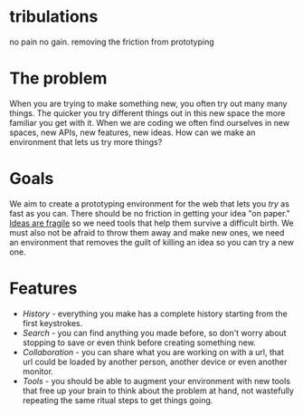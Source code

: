 tribulations
============

no pain no gain. removing the friction from prototyping


# The problem
When you are trying to make something new, you often try out many many things. The quicker you try different things out in this new space the more familiar you get with it. When we are coding we often find ourselves in new spaces, new APIs, new features, new ideas. How can we make an environment that lets us try more things?

# Goals
We aim to create a prototyping environment for the web that lets you *try* as fast as you can. There should be no friction in getting your idea "on paper." [Ideas are fragile](http://vimeo.com/36579366) so we need tools that help them survive a difficult birth. We must also not be afraid to throw them away and make new ones, we need an environment that removes the guilt of killing an idea so you can try a new one.

# Features
* _History_ - everything you make has a complete history starting from the first keystrokes.  
* _Search_ - you can find anything you made before, so don't worry about stopping to save or even think before creating something new.  
* _Collaboration_ - you can share what you are working on with a url, that url could be loaded by another person, another device or even another monitor.
* _Tools_ - you should be able to augment your environment with new tools that free up your brain to think about the problem at hand, not wastefully repeating the same ritual steps to get things going.

